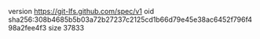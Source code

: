 version https://git-lfs.github.com/spec/v1
oid sha256:308b4685b5b03a72b27237c2125cd1b66d79e45e38ac6452f796f498a2fee4f3
size 37833
